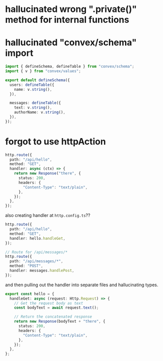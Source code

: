 # hallucinated wrong ".private()" method for internal functions

# hallucinated "convex/schema" import

```ts
import { defineSchema, defineTable } from "convex/schema";
import { v } from "convex/values";

export default defineSchema({
  users: defineTable({
    name: v.string(),
  }),

  messages: defineTable({
    text: v.string(),
    authorName: v.string(),
  }),
});
```

# forgot to use httpAction

```ts
http.route({
  path: "/api/hello",
  method: "GET",
  handler: async (ctx) => {
    return new Response("there", {
      status: 200,
      headers: {
        "Content-Type": "text/plain",
      },
    });
  },
});
```

also creating handler at `http.config.ts`??

```ts
http.route({
  path: "/api/hello",
  method: "GET",
  handler: hello.handleGet,
});

// Route for /api/messages/*
http.route({
  path: "/api/messages/*",
  method: "POST",
  handler: messages.handlePost,
});
```

and then pulling out the handler into separate files and hallucinating
types.

```ts
export const hello = {
  handleGet: async (request: Http.Request) => {
    // Get the request body as text
    const bodyText = await request.text();

    // Return the concatenated response
    return new Response(bodyText + "there", {
      status: 200,
      headers: {
        "Content-Type": "text/plain",
      },
    });
  },
};
```
